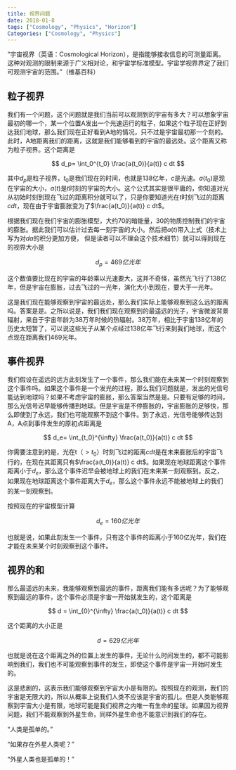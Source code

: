 ```yaml
---
title: 视界问题
date: 2018-01-8
tags: ["Cosmology", "Physics", "Horizon"]
Categories: ["Cosmology", "Physics"]
---
```


“宇宙视界（英语：Cosmological Horizon），是指能够接收信息的可测量距离。这种对观测的限制来源于广义相对论，和宇宙学标准模型。宇宙学视界界定了我们可观测宇宙的范围。”（维基百科）

## 粒子视界

我们有一个问题，这个问题就是我们当前可以观测到的宇宙有多大？可以想象宇宙最初的哪一个，某一个位置A发出一个光速运行的粒子，如果这个粒子现在正好到达我们地球，那么我们现在正好看到A地的情况，只不过是宇宙最初那一个刻的。此时，A地距离我们的距离，这就是我们能够看到的宇宙的最远处。这个距离又称为粒子视界。这个距离是

$$
d_p= \int_0^{t_0} \frac{a(t_0)}{a(t)} c dt
$$

其中$d_p$是粒子视界，$t_0$是我们现在的时间，也就是138亿年，$c$是光速。$a(t_0)$是现在宇宙的大小，$a(t)$是$t$时刻的宇宙的大小。这个公式其实是很平庸的，你知道对光从初始时刻到现在飞过的距离积分就可以了，只是你要知道光在$t$时刻飞过的距离$c dt$，现在由于宇宙膨胀变为了$\frac{a(t_0)}{a(t)} c dt$。

根据我们现在我们宇宙的膨胀模型，大约$70%$的暗能量，$30%$的物质控制我们的宇宙的膨胀。据此我们可以估计过去每一刻宇宙的大小。然后把$a(t)$带入上式（技术上写为对$d a$的积分更加方便， 但是读者可以不理会这个技术细节）就可以得到现在的视界大小是

$$
d_p=469亿光年
$$

这个数值要比现在的宇宙的年龄乘以光速要大，这并不奇怪，虽然光飞行了138亿年，但是宇宙在膨胀，过去飞过的一光年，演化大小到现在，要大于一光年。


这是我们现在能够观察到宇宙的最远处，那么我们实际上能够观察到这么远的距离吗。答案是是。之所以说是，我们我们现在观察到的最遥远的光子，宇宙微波背景辐射，来自于宇宙年龄为38万年时候的热辐射。38万年，相比于宇宙138亿年的历史太短暂了，可以说这些光子从某个点经过138亿年飞行来到我们地球，而这个点现在距离我们469光年。

## 事件视界

我们假设在遥远的远方此刻发生了一个事件，那么我们能在未来某一个时刻观察到这个事件吗。如果这个事件是一个发光的过程，那么我们问题就是，发出的光信号能达到地球吗？如果不考虑宇宙的膨胀，那么答案当然是是。只要有足够的时间，那么光信号迟早能够传播到地球。但是宇宙是不停膨胀的，宇宙膨胀的足够快，那么即使到了永远，我们也可能观察不到这个事件。到了永远，光信号能够传达到A，A点到事件发生的原初点距离是

$$
d_e= \int_{t_0}^{\infty} \frac{a(t_0)}{a(t)} c dt
$$

你需要注意到的是，光在t（$>t_0$）时刻飞过的距离$c dt$是在未来膨胀后的宇宙飞行的，在现在其距离只有$\frac{a(t_0)}{a(t)} c dt$。如果现在地球距离这个事件距离小于$d_e$，那么这个事件迟早会被地球上的我们在未来某一刻观察到。反之，如果现在地球距离这个事件距离大于$d_e$，那么这个事件永远不能被地球上的我们的某一刻观察到。


按照现在的宇宙模型计算

$$
d_e=160亿光年
$$

也就是说，如果此刻发生一个事件，只有这个事件的距离小于160亿光年，我们在才能在未来某个时刻观察到这个事件。

## 视界的和

那么最遥远的未来，我能够观察到最远的事件，距离我们能有多远呢？为了能够观察到最远的事件，这个事件必须是宇宙一开始就发生的，这个距离是

$$
d = \int_{0}^{\infty} \frac{a(t_0)}{a(t)} c dt
$$

这个距离的大小正是

$$
d = 629 亿光年
$$

也就是说在这个距离之外的位置上发生的事件，无论什么时间发生的，都不可能影响到我们，我们也不可能观察到事件的发生，即使这个事件是宇宙一开始时发生的。

这是悲剧的，这表示我们能够观察到宇宙大小是有限的。按照现在的观测，我们的宇宙是无限大的，所以从概率上说我们人类不应该是宇宙的孤儿。但是人类能够观察到宇宙大小是有限，地球可能是我们视界之内唯一有生命的星球。如果因为视界问题，我们不能观察到外星生命，同样外星生命也不能意识到我们的存在。

“人类是孤单的。”

“如果存在外星人类呢？”

“外星人类也是孤单的！”


